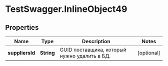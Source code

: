 # TestSwagger.InlineObject49

## Properties

Name | Type | Description | Notes
------------ | ------------- | ------------- | -------------
**suppliersId** | **String** | GUID поставщика, который нужно удалить в БД. | [optional] 


